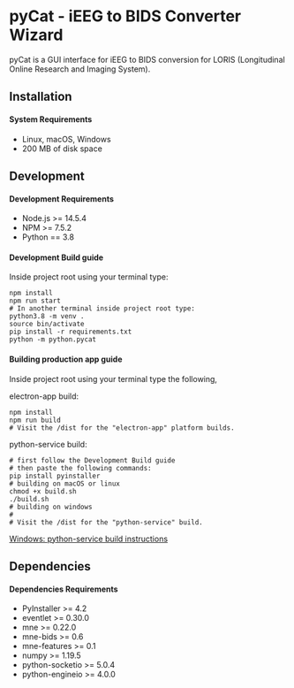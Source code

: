 # pyCat - iEEG to BIDS Converter Wizard

pyCat is a GUI interface for iEEG to BIDS conversion for LORIS (Longitudinal Online Research and Imaging System).

## Installation

#### System Requirements

 * Linux, macOS, Windows
 * 200 MB of disk space

## Development

#### Development Requirements

 * Node.js >= 14.5.4
 * NPM >= 7.5.2
 * Python == 3.8

#### Development Build guide

Inside project root using your terminal type:
```
npm install
npm run start
# In another terminal inside project root type:
python3.8 -m venv .
source bin/activate
pip install -r requirements.txt
python -m python.pycat
```

#### Building production app guide

Inside project root using your terminal type the following,

electron-app build:
```
npm install
npm run build
# Visit the /dist for the "electron-app" platform builds.
```

python-service build:
```
# first follow the Development Build guide
# then paste the following commands:
pip install pyinstaller
# building on macOS or linux
chmod +x build.sh
./build.sh
# building on windows
#
# Visit the /dist for the "python-service" build.
```
[Windows: python-service build instructions](./wiki/windows/README.md)

## Dependencies

#### Dependencies Requirements

 * PyInstaller >= 4.2
 * eventlet >= 0.30.0
 * mne >= 0.22.0
 * mne-bids >= 0.6
 * mne-features >= 0.1
 * numpy >= 1.19.5
 * python-socketio >= 5.0.4
 * python-engineio >= 4.0.0
